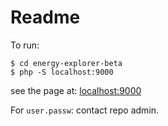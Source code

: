 # Readme

To run:

```
$ cd energy-explorer-beta
$ php -S localhost:9000
```

see the page at: [localhost:9000](localhost:9000)


For `user.passw`: contact repo admin.


